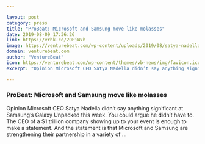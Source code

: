 ```yaml
---

layout: post
category: press
title: "ProBeat: Microsoft and Samsung move like molasses"
date: 2019-08-09 17:36:26
link: https://vrhk.co/2OPiW7h
image: https://venturebeat.com/wp-content/uploads/2019/08/satya-nadella-samsung-unpacked-2019.png?w=1200&strip=all
domain: venturebeat.com
author: "VentureBeat"
icon: https://venturebeat.com/wp-content/themes/vb-news/img/favicon.ico
excerpt: "Opinion Microsoft CEO Satya Nadella didn’t say anything significant at Samsung’s Galaxy Unpacked this week. You could argue he didn’t have to. The CEO of a $1 trillion company showing up to your event is enough to make a statement. And the statement is that Microsoft and Samsung are strengthening their partnership in a variety of …"

---
```


### ProBeat: Microsoft and Samsung move like molasses

Opinion Microsoft CEO Satya Nadella didn’t say anything significant at Samsung’s Galaxy Unpacked this week. You could argue he didn’t have to. The CEO of a $1 trillion company showing up to your event is enough to make a statement. And the statement is that Microsoft and Samsung are strengthening their partnership in a variety of …